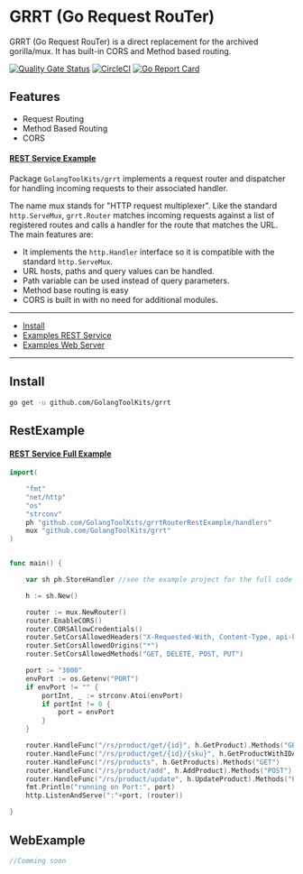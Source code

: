 # GRRT (Go Request RouTer)

GRRT (Go Request RouTer) is a direct replacement for the archived gorilla/mux.
It has built-in CORS and Method based routing.


[![Quality Gate Status](https://sonarcloud.io/api/project_badges/measure?project=GolangToolKits_grrt&metric=alert_status)](https://sonarcloud.io/dashboard?id=GolangToolKits_grrt)
[![CircleCI](https://circleci.com/gh/GolangToolKits/grrt.svg?style=svg)](https://circleci.com/gh/GolangToolKits/grrt)
[![Go Report Card](https://goreportcard.com/badge/github.com/GolangToolKits/grrt)](https://goreportcard.com/report/github.com/GolangToolKits/grrt)


## Features

- Request Routing
- Method Based Routing
- CORS

#### [REST Service Example](https://github.com/GolangToolKits/grrtRouterRestExample)

Package `GolangToolKits/grrt` implements a request router and dispatcher for handling incoming requests to their associated handler.

The name mux stands for "HTTP request multiplexer". Like the standard `http.ServeMux`, `grrt.Router` matches incoming requests against a list of registered routes and calls a handler for the route that matches the URL. The main features are:

* It implements the `http.Handler` interface so it is compatible with the standard `http.ServeMux`.
* URL hosts, paths and query values can be handled.
* Path variable can be used instead of query parameters.
* Method base routing is easy
* CORS is built in with no need for additional modules.


---

* [Install](#install)
* [Examples REST Service](#RestExample)
* [Examples Web Server](#WebExample)


---


## Install


```sh
go get -u github.com/GolangToolKits/grrt

```


## RestExample

#### [REST Service Full Example](https://github.com/GolangToolKits/grrtRouterRestExample)

```go
import(

    "fmt"
    "net/http"
    "os"
    "strconv"
    ph "github.com/GolangToolKits/grrtRouterRestExample/handlers"
    mux "github.com/GolangToolKits/grrt"
)


func main() {

	var sh ph.StoreHandler //see the example project for the full code

	h := sh.New()

	router := mux.NewRouter()
	router.EnableCORS()
	router.CORSAllowCredentials()
	router.SetCorsAllowedHeaders("X-Requested-With, Content-Type, api-key, customer-key, Origin")
	router.SetCorsAllowedOrigins("*")
	router.SetCorsAllowedMethods("GET, DELETE, POST, PUT")

	port := "3000"
	envPort := os.Getenv("PORT")
	if envPort != "" {
		portInt, _ := strconv.Atoi(envPort)
		if portInt != 0 {
			port = envPort
		}
	}

	router.HandleFunc("/rs/product/get/{id}", h.GetProduct).Methods("GET")
	router.HandleFunc("/rs/product/get/{id}/{sku}", h.GetProductWithIDAndSku).Methods("GET")
	router.HandleFunc("/rs/products", h.GetProducts).Methods("GET")
	router.HandleFunc("/rs/product/add", h.AddProduct).Methods("POST")
	router.HandleFunc("/rs/product/update", h.UpdateProduct).Methods("PUT")
	fmt.Println("running on Port:", port)
	http.ListenAndServe(":"+port, (router))

}
```


## WebExample

```go
//Comming soon

```